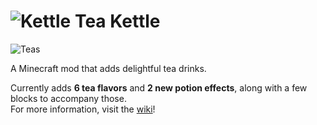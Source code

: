 # ![Kettle](https://github.com/a-soulspark/Kettle/wiki/kettle.png "Kettle") Tea Kettle
![Teas](https://github.com/a-soulspark/Kettle/wiki/teas_screenshot.png "Tea Kettle teas")

A Minecraft mod that adds delightful tea drinks.

Currently adds **6 tea flavors** and **2 new potion effects**, along with a few blocks to accompany those.<br>
For more information, visit the [wiki](https://github.com/a-soulspark/Kettle/wiki)!
